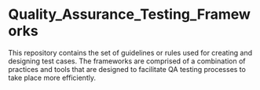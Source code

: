 # Quality_Assurance_Testing_Frameworks
This repository contains the set of guidelines or rules used for creating and designing test cases. The frameworks are comprised of a combination of practices and tools that are designed to facilitate QA testing processes to take place more efficiently.

